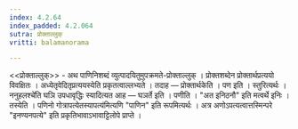 ```yaml
---
index: 4.2.64
index_padded: 4.2.064
sutra: प्रोक्ताल्लुक्
vritti: balamanorama

---
```

<<प्रोक्ताल्लुक्>> - अथ पाणिनिशब्दं व्युत्पादयितुमुपक्रमते-प्रोक्ताल्लुक् । प्रोक्तशब्देन प्रोक्तार्थप्रत्ययो विवक्षितः । अध्येतृवेदितृप्रत्ययस्येति प्रकृतत्वाल्लभ्यते । तदाह — प्रोक्तार्थकेति । पण इति । स्तुरित्यर्थः । ननुहलश्चे॑ति घञि उपधावृद्धिः स्यादित्यत आह — घञर्ते इति । पणीति । "अत इनिठनौ" इति मत्वर्थे इनिः । तस्येति । पणिनो गोत्रापत्येतस्यापत्य॑मित्यणि "पाणिन" इति रूपमित्यर्थः । अत्र अणोऽपत्यत्वात्तस्मिन्परे "इनण्यनपत्ये" इति प्रकृतिभावाऽभावाट्टिलोपे प्राप्ते । 